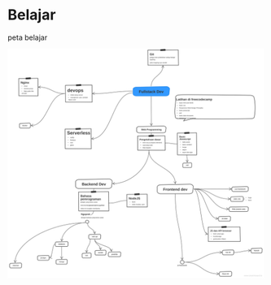 # Belajar
peta belajar

[![Peta Belajar](../peta-belajar.svg)](https://sketchboard.me/JBjjfj19qEVP)
